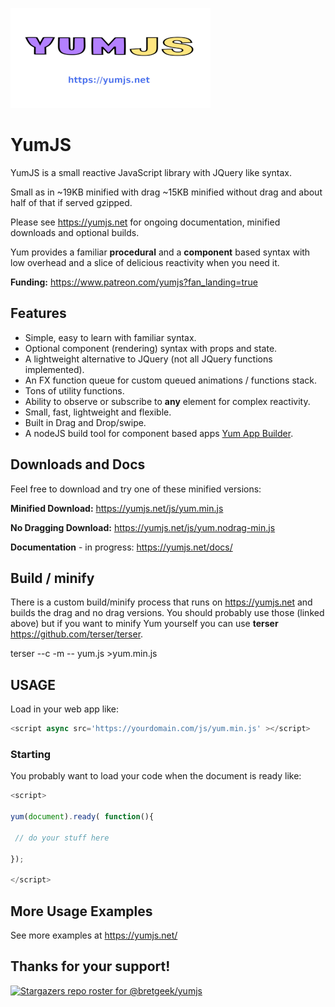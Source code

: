 [![GitHub Logo](/images/yumlogo.png)](https://yumjs.net/)

# YumJS
YumJS is a small reactive JavaScript library with JQuery like syntax. 

Small as in ~19KB minified with drag ~15KB minified without drag and about half of that if served gzipped.

Please see https://yumjs.net for ongoing documentation, minified downloads and optional builds.


Yum provides a familiar **procedural** and a **component** based syntax with low overhead and a slice of delicious reactivity when you need it.


**Funding:** https://www.patreon.com/yumjs?fan_landing=true

## Features

  -  Simple, easy to learn with familiar syntax.
  -  Optional component (rendering) syntax with props and state.
  -  A lightweight alternative to JQuery (not all JQuery functions implemented).
  -  An FX function queue for custom queued animations / functions stack.
  -  Tons of utility functions.
  -  Ability to observe or subscribe to **any** element for complex reactivity.
  -  Small, fast, lightweight and flexible.
  -  Built in Drag and Drop/swipe.
  -  A nodeJS build tool for component based apps [Yum App Builder](https://yumjs.net/blog/build-apps-with-yum-components/).
    
## Downloads and Docs

Feel free to download and try one of these minified versions:

**Minified Download:** https://yumjs.net/js/yum.min.js

**No Dragging Download:** https://yumjs.net/js/yum.nodrag-min.js

**Documentation** - in progress: https://yumjs.net/docs/


## Build / minify
There is a custom build/minify process that runs on https://yumjs.net and builds the drag and no drag versions. You should probably use those (linked above) but if you want to minify Yum yourself you can use **terser** https://github.com/terser/terser.

 
terser --c -m -- yum.js >yum.min.js



## USAGE
Load in your web app like:
```javascript
<script async src='https://yourdomain.com/js/yum.min.js' ></script>
```

### Starting
You probably want to load your code when the document is ready like:


```javascript
<script>

yum(document).ready( function(){

 // do your stuff here

});

</script>
```
## More Usage Examples
See more examples at https://yumjs.net/

## Thanks for your support!

[![Stargazers repo roster for @bretgeek/yumjs](https://reporoster.com/stars/bretgeek/yumjs)](https://github.com/bretgeek/yumjs/stargazers)
